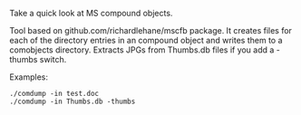 Take a quick look at MS compound objects.

Tool based on github.com/richardlehane/mscfb package.
It creates files for each of the directory entries in an compound object
and writes them to a comobjects directory. Extracts JPGs from Thumbs.db
files if you add a -thumbs switch.

Examples:

    ./comdump -in test.doc
    ./comdump -in Thumbs.db -thumbs
 